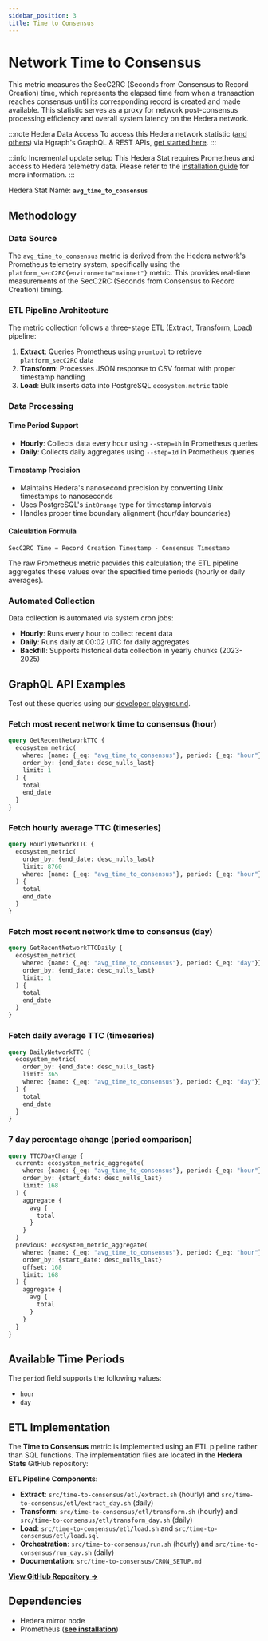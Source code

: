 ```yaml
---
sidebar_position: 3
title: Time to Consensus
---
```


# Network Time to Consensus

This metric measures the SecC2RC (Seconds from Consensus to Record Creation) time, which represents the elapsed time from when a transaction reaches consensus until its corresponding record is created and made available. This statistic serves as a proxy for network post-consensus processing efficiency and overall system latency on the Hedera network.

:::note Hedera Data Access
To access this Hedera network statistic ([and others](/category/hedera-stats/)) via Hgraph's GraphQL & REST APIs, [get started here](https://www.hgraph.com/hedera).
:::

:::info Incremental update setup
This Hedera Stat requires Prometheus and access to Hedera telemetry data. Please refer to the [installation guide](installation) for more information.
:::

Hedera Stat Name: **`avg_time_to_consensus`**

## Methodology

### Data Source

The `avg_time_to_consensus` metric is derived from the Hedera network's Prometheus telemetry system, specifically using the `platform_secC2RC{environment="mainnet"}` metric. This provides real-time measurements of the SecC2RC (Seconds from Consensus to Record Creation) timing.

### ETL Pipeline Architecture

The metric collection follows a three-stage ETL (Extract, Transform, Load) pipeline:

1. **Extract**: Queries Prometheus using `promtool` to retrieve `platform_secC2RC` data
2. **Transform**: Processes JSON response to CSV format with proper timestamp handling
3. **Load**: Bulk inserts data into PostgreSQL `ecosystem.metric` table

### Data Processing

#### Time Period Support

- **Hourly**: Collects data every hour using `--step=1h` in Prometheus queries
- **Daily**: Collects daily aggregates using `--step=1d` in Prometheus queries

#### Timestamp Precision

- Maintains Hedera's nanosecond precision by converting Unix timestamps to nanoseconds
- Uses PostgreSQL's `int8range` type for timestamp intervals
- Handles proper time boundary alignment (hour/day boundaries)

#### Calculation Formula

```text
SecC2RC Time = Record Creation Timestamp - Consensus Timestamp
```

The raw Prometheus metric provides this calculation; the ETL pipeline aggregates these values over the specified time periods (hourly or daily averages).

### Automated Collection

Data collection is automated via system cron jobs:

- **Hourly**: Runs every hour to collect recent data
- **Daily**: Runs daily at 00:02 UTC for daily aggregates
- **Backfill**: Supports historical data collection in yearly chunks (2023-2025)

## GraphQL API Examples

Test out these queries using our [developer playground](https://dashboard.hgraph.com).

### Fetch most recent network time to consensus (hour)

```graphql
query GetRecentNetworkTTC {
  ecosystem_metric(
    where: {name: {_eq: "avg_time_to_consensus"}, period: {_eq: "hour"}}
    order_by: {end_date: desc_nulls_last}
    limit: 1
  ) {
    total
    end_date
  }
}
```

### Fetch hourly average TTC (timeseries)

```graphql
query HourlyNetworkTTC {
  ecosystem_metric(
    order_by: {end_date: desc_nulls_last}
    limit: 8760
    where: {name: {_eq: "avg_time_to_consensus"}, period: {_eq: "hour"}}
  ) {
    total
    end_date
  }
}
```

### Fetch most recent network time to consensus (day)

```graphql
query GetRecentNetworkTTCDaily {
  ecosystem_metric(
    where: {name: {_eq: "avg_time_to_consensus"}, period: {_eq: "day"}}
    order_by: {end_date: desc_nulls_last}
    limit: 1
  ) {
    total
    end_date
  }
}
```

### Fetch daily average TTC (timeseries)

```graphql
query DailyNetworkTTC {
  ecosystem_metric(
    order_by: {end_date: desc_nulls_last}
    limit: 365
    where: {name: {_eq: "avg_time_to_consensus"}, period: {_eq: "day"}}
  ) {
    total
    end_date
  }
}
```

### 7 day percentage change (period comparison)

```graphql
query TTC7DayChange {
  current: ecosystem_metric_aggregate(
    where: {name: {_eq: "avg_time_to_consensus"}, period: {_eq: "hour"}}
    order_by: {start_date: desc_nulls_last}
    limit: 168
  ) {
    aggregate {
      avg {
        total
      }
    }
  }
  previous: ecosystem_metric_aggregate(
    where: {name: {_eq: "avg_time_to_consensus"}, period: {_eq: "hour"}}
    order_by: {start_date: desc_nulls_last}
    offset: 168
    limit: 168
  ) {
    aggregate {
      avg {
        total
      }
    }
  }
}
```

## Available Time Periods

The `period` field supports the following values:

- `hour`
- `day`

## ETL Implementation

The **Time to Consensus** metric is implemented using an ETL pipeline rather than SQL functions. The implementation files are located in the **Hedera Stats** GitHub repository:

**ETL Pipeline Components:**

- **Extract**: `src/time-to-consensus/etl/extract.sh` (hourly) and `src/time-to-consensus/etl/extract_day.sh` (daily)
- **Transform**: `src/time-to-consensus/etl/transform.sh` (hourly) and `src/time-to-consensus/etl/transform_day.sh` (daily)
- **Load**: `src/time-to-consensus/etl/load.sh` and `src/time-to-consensus/etl/load.sql`
- **Orchestration**: `src/time-to-consensus/run.sh` (hourly) and `src/time-to-consensus/run_day.sh` (daily)
- **Documentation**: `src/time-to-consensus/CRON_SETUP.md`

**[View GitHub Repository →](https://github.com/hgraph-io/hedera-stats)**

## Dependencies

- Hedera mirror node
- Prometheus (**[see installation](installation)**)